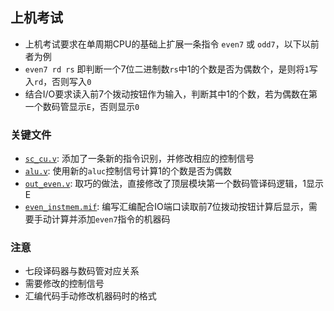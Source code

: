 ## 上机考试
* 上机考试要求在单周期CPU的基础上扩展一条指令 `even7` 或 `odd7`，以下以前者为例
* `even7 rd rs` 即判断一个7位二进制数`rs`中1的个数是否为偶数个，是则将`1`写入`rd`，否则写入`0`
* 结合I/O要求读入前7个拨动按钮作为输入，判断其中1的个数，若为偶数在第一个数码管显示`E`，否则显示`0`

### 关键文件
* [`sc_cu.v`](https://github.com/FJJLeon/DCD-LAB-2018/blob/master/exam/source/sc_cu.v): 添加了一条新的指令识别，并修改相应的控制信号
* [`alu.v`](https://github.com/FJJLeon/DCD-LAB-2018/blob/master/exam/source/alu.v): 使用新的`aluc`控制信号计算1的个数是否为偶数
* [`out_even.v`](https://github.com/FJJLeon/DCD-LAB-2018/blob/master/exam/source/out_even.v): 取巧的做法，直接修改了顶层模块第一个数码管译码逻辑，1显示E
* [`even_instmem.mif`](https://github.com/FJJLeon/DCD-LAB-2018/blob/master/exam/asm/even_instmem.mif): 编写汇编配合IO端口读取前7位拨动按钮计算后显示，需要手动计算并添加`even7`指令的机器码

### 注意
* 七段译码器与数码管对应关系
* 需要修改的控制信号
* 汇编代码手动修改机器码时的格式